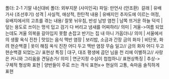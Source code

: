 
폴더: 2-1 기말 내신대비
폴더: 외부지문 (사미인곡)
파일: 만언사 (안조환)
​
갈래			| 유배가사 (조선후기)
성격			| 사실적, 애상적, 한탄적
내용			| 유배지인 추자도에 이르는 여정, 유배지에서의 고초를 겪는 내용/ 잘못 뉘우침, 반성
남방 염천			| 남쪽 뜨거운 하늘
덕석			| 덮는 용도로 쓰이는 멍석
덥고 검기 다 버리고 냄새를 어찌하리/ 의미			| 겨울->여름 되었는데도 겨울 의복을 갈아입지 못함
손잡고 반기는 집 내 아니 가옵더니/ 의미			| 서울에서의 생활
옥식 진찬			| 맛있는 음식
맥반 염장			| 보리밥, 소금과 간장
금의 화자			| 비단옷, 화려
현순백결			| 옷이 해짐
옥식 진찬 어디 두고 맥반 염장 무슴 일고// 금의 화자 어디 두고 현순백결 되었는고/ 표현상 특징			| 대구, 대조
평생에 곱던 님을 천 리에 이별하고// 사랑은 커니와 그리움을 견딜손가/ 의미			| 연군지정
수심이 첩첩하니/ 표현상특징			| 추상-> 구체적 형상화
표현			| 양반들이 주로 쓰는 격식 표현x-> 현실의 고통, 속마음 솔직하게 표현
​
